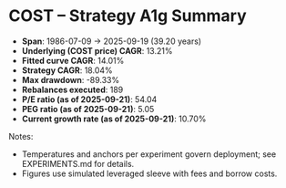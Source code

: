 # COST – Strategy A1g Summary

- **Span**: 1986-07-09 → 2025-09-19 (39.20 years)
- **Underlying (COST price) CAGR**: 13.21%
- **Fitted curve CAGR**: 14.01%
- **Strategy CAGR**: 18.04%
- **Max drawdown**: -89.33%
- **Rebalances executed**: 189
- **P/E ratio (as of 2025-09-21)**: 54.04
- **PEG ratio (as of 2025-09-21)**: 5.05
- **Current growth rate (as of 2025-09-21)**: 10.70%

Notes:

- Temperatures and anchors per experiment govern deployment; see EXPERIMENTS.md for details.
- Figures use simulated leveraged sleeve with fees and borrow costs.
